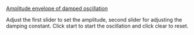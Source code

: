 [Amplitude envelope of damped oscillation](https://jithinks97.github.io/Dynamic-Learning/amplitudeEnvelope/index.html)

Adjust the first slider to set the amplitude, second slider for adjusting the damping constant.
Click start to start the oscillation and click clear to reset.
